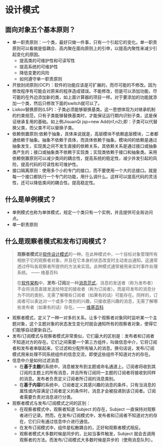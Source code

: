 # 设计模式

## 面向对象五个基本原则？

* 单一职责原则：一个类，最好只做一件事，只有一个引起它的变化。单一职责原则可以看做是低耦合、高内聚在面向原则上的引申，以提高内聚性来减少引起变化的原因。
  * 提高类的可维护性和可读写性
  * 提高系统的可维护性
  * 降低变更的风险
  * 如何遵守单一职责原则
* 开放封闭原则(OCP)：软件的功能应该是可扩展的，而尽可能的不修改。因为修改程序有可能会对原来的程序造成错误。不能修改，但是可以添加功能，尽可能的在外边添加新的类，如上面计算器的项目一样。对于要添加的功能就添加一个类，然后只修改下面的switch就可以了。
* Liskov替换原则(LSP)：子类必须能够替换基类。这一思想体现为对继承机制的约束规范，只有子类能够替换基类时，才能保证运行期内识别子类，这是保证继承复用的基础。如上例JisuanQi jsp=new Add(n1,n2);即：子类可以代替换父类，而父类不可以替换子类。
* 依赖倒置原则:依赖于抽象，具体来说就是，高层模块不依赖底层模块，二者都通依赖于抽象。抽象不依赖于具体，而具体依赖于抽象。模块间的依赖是通过抽象发生，实现类之间不发生直接的依赖关系，其依赖关系是通过接口或抽象类产生的；接口或抽象类不依赖于实现类；实现类依赖于接口和抽象类。采用依赖倒置原则可以减少类间的耦合性，提高系统的稳定性，减少并发引起的风险，提高代码的可读性和可维护性。
* 接口隔离原则：使用多个小的专门的接口，而不要使用一个大的总接口。就是每一个接口都执行一个专门的功能，用什么调什么。这样可以提高代码的灵活性，还可以降低类间的耦合性。提高稳定性。

## 什么是单例模式？

* 单例模式也称为单体模式，规定一个类只有一个实例，并且提供可全局访问点。
* 单一职责原则

## 什么是观察者模式和发布订阅模式？

> **观察者模式**是[软件设计模式](https://zh.wikipedia.org/wiki/軟件設計模式)的一种。在此种模式中，一个目标对象管理所有相依于它的观察者对象，并且在它本身的状态改变时主动发出通知。这通常透过呼叫各观察者所提供的方法来实现。此种模式通常被用来实时事件处理系统。 —— 维基百科
>
> 在[软件架构](https://zh.wikipedia.org/wiki/软件架构)中，**发布-订阅**是一种[消息](https://zh.wikipedia.org/wiki/消息)[范式](https://zh.wikipedia.org/wiki/范式)，消息的发送者（称为发布者）不会将消息直接发送给特定的接收者（称为订阅者）。而是将发布的消息分为不同的类别，无需了解哪些订阅者（如果有的话）可能存在。同样的，订阅者可以表达对一个或多个类别的兴趣，只接收感兴趣的消息，无需了解哪些发布者（如果有的话）存在。—— [维基百科](https://zh.wikipedia.org/wiki/发布/订阅)

* 观察者模式，定义了一种一对多的关系，让多个观察者对象同时监听某一个主题对象，这个主题对象的状态发生变化时就会通知所有的观察者对象，使得它们能够自动更新自己。
* 发布/订阅模式与观察者模式非常类似，它们最大的区别是：发布者和订阅者不知道对方的存在。它们之间需要一个第三方组件，叫做信息中介，它将订阅者和发布者串联起来，它过滤和分配所有输入的消息。换句话说，发布/订阅模式用来处理不同系统组件的信息交流，即使这些组件不知道对方的存在。
* 信息中介是如何过滤消息
  * 在**基于主题**的系统中，消息被发布到主题或命名通道上。订阅者将收到其订阅的主题上的所有消息，并且所有订阅同一主题的订阅者将接收到同样的消息。发布者负责定义订阅者所订阅的消息类别。
  * 在**基于内容**的系统中，订阅者定义其感兴趣的消息的条件，只有当消息的属性或内容满足订阅者定义的条件时，消息才会被投递到该订阅者。订阅者需要负责对消息进行分类。
* 观察者模式与发布/订阅模式之间的区别：
  - 在观察者模式中，观察者知道 Subject 的存在，Subject 一直保持对观察者进行记录。然而，在发布/订阅模式中，发布者和订阅者不知道对方的存在，它们只有通过信息中介进行通信。
  - 在发布订阅模式中，组件是松散耦合的，正好和观察者模式相反。
  - 观察者模式大多数时候是同步的，比如当事件触发，Subject 就会去调用观察者的方法。而发布/订阅模式大多数时候是异步的（使用消息队列）。

